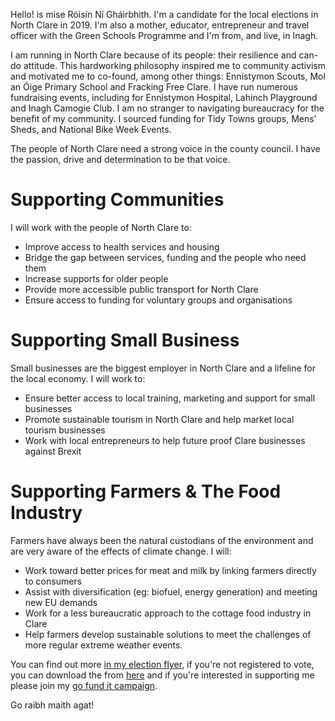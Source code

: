 
Hello! is mise Róisín Ní Gháirbhith. I'm a candidate for the local elections in North Clare in 2019. I'm also a mother, educator, entrepreneur and travel officer with the Green Schools Programme and I'm from, and live, in Inagh.

I am running in North Clare because of its people: their resilience and can-do attitude. This hardworking philosophy inspired me to community activism and motivated me to co-found, among other things: Ennistymon Scouts, Mol an Óige Primary School and Fracking Free Clare. I have run numerous fundraising events, including for Ennistymon Hospital, Lahinch Playground and Inagh Camogie Club. I am no stranger to navigating bureaucracy for the benefit of my community. I sourced funding for Tidy Towns groups, Mens’ Sheds, and National Bike Week Events.

The people of North Clare need a strong voice in the county council. I have the
passion, drive and determination to be that voice.

# Supporting Communities

I will work with the people of North Clare to:

* Improve access to health services and housing
* Bridge the gap between services, funding and the people who need them
* Increase supports for older people
* Provide more accessible public transport for North Clare
* Ensure access to funding for voluntary groups and organisations

# Supporting Small Business

Small businesses are the biggest employer in North Clare and a lifeline for the local
economy. I will work to:

* Ensure better access to local training, marketing and support for small businesses
* Promote sustainable tourism in North Clare and help market local tourism businesses
* Work with local entrepreneurs to help future proof Clare businesses against Brexit

# Supporting Farmers & The Food Industry

Farmers have always been the natural custodians of the environment and are very
aware of the effects of climate change. I will:

* Work toward better prices for meat and milk by linking farmers directly to consumers
* Assist with diversification (eg: biofuel, energy generation) and meeting new EU
demands
* Work for a less bureaucratic approach to the cottage food industry in Clare
* Help farmers develop sustainable solutions to meet the challenges of more
regular extreme weather events.



You can find out more [in my election flyer](/images/flyer.pdf), if you're not registered to vote, you can download the from [here](http://www.checktheregister.ie/appforms%5CRFA_English_Form.pdf) and if you're interested in supporting me please join my [go fund it campaign](https://www.gofundme.com/garveys-the-1-to-get-things-done).

Go raibh maith agat!
